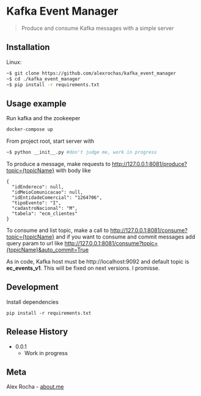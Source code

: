 # Kafka Event Manager
> Produce and consume Kafka messages with a simple server

## Installation

Linux:

```sh
~$ git clone https://github.com/alexrochas/kafka_event_manager
~$ cd ./kafka_event_manager
~$ pip install -r requirements.txt
```

## Usage example

Run kafka and the zookeeper
```bash
docker-compose up
```

From project root, start server with
```bash
~$ python __init__.py #don't judge me, work in progress
```

To produce a message, make requests to http://127.0.0.1:8081/produce?topic={topicName} with body like

```
{
  "idEndereco": null,
  "idMeioComunicacao": null,
  "idEntidadeComercial": "1264706",
  "tipoEvento": "I",
  "cadastroNacional": "M",
  "tabela": "ecm_clientes"
}
```

To consume and list topic, make a call to http://127.0.0.1:8081/consume?topic={topicName} and if you want to consume and commit
messages add query param to url like http://127.0.0.1:8081/consume?topic={topicName}&auto_commit=True

As in code, Kafka host must be http://localhost:9092 and default topic is **ec_events_v1**. 
This will be fixed on next versions. I promisse.

## Development

Install dependencies
```
pip install -r requirements.txt
```

## Release History

* 0.0.1
    * Work in progress

## Meta

Alex Rocha - [about.me](http://about.me/alex.rochas)

